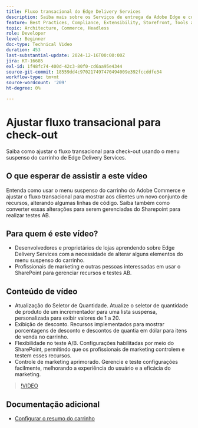 ```yaml
---
title: Fluxo transacional do Edge Delivery Services
description: Saiba mais sobre os Serviços de entrega da Adobe Edge e como alterar o fluxo transacional.
feature: Best Practices, Compliance, Extensibility, Storefront, Tools and External Services
topic: Architecture, Commerce, Headless
role: Developer
level: Beginner
doc-type: Technical Video
duration: 453
last-substantial-update: 2024-12-16T00:00:00Z
jira: KT-16685
exl-id: 1f48fc74-400d-42c3-80f0-cd6aa95e4344
source-git-commit: 18559dd4c970217497470494009e392fccddfe34
workflow-type: tm+mt
source-wordcount: '209'
ht-degree: 0%

---
```


# Ajustar fluxo transacional para check-out

Saiba como ajustar o fluxo transacional para check-out usando o menu suspenso do carrinho de Edge Delivery Services.

## O que esperar de assistir a este vídeo

Entenda como usar o menu suspenso do carrinho do Adobe Commerce e ajustar o fluxo transacional para mostrar aos clientes um novo conjunto de recursos, alterando algumas linhas de código.  Saiba também como converter essas alterações para serem gerenciadas do Sharepoint para realizar testes AB.

## Para quem é este vídeo?

* Desenvolvedores e proprietários de lojas aprendendo sobre Edge Delivery Services com a necessidade de alterar alguns elementos do menu suspenso do carrinho.
* Profissionais de marketing e outras pessoas interessadas em usar o SharePoint para gerenciar recursos e testes AB.

## Conteúdo de vídeo

* Atualização do Seletor de Quantidade. Atualize o seletor de quantidade de produto de um incrementador para uma lista suspensa, personalizada para exibir valores de 1 a 20.
* Exibição de desconto. Recursos implementados para mostrar porcentagens de desconto e descontos de quantia em dólar para itens de venda no carrinho.
* Flexibilidade no teste A/B. Configurações habilitadas por meio do SharePoint, permitindo que os profissionais de marketing controlem e testem esses recursos.
* Controle de marketing aprimorado. Gerencie e teste configurações facilmente, melhorando a experiência do usuário e a eficácia do marketing.

>[!VIDEO](https://video.tv.adobe.com/v/3442351?learn=on)

## Documentação adicional

* [Configurar o resumo do carrinho](https://experienceleague.adobe.com/developer/commerce/storefront/dropins/cart/tutorials/configure-cart-summary/)
